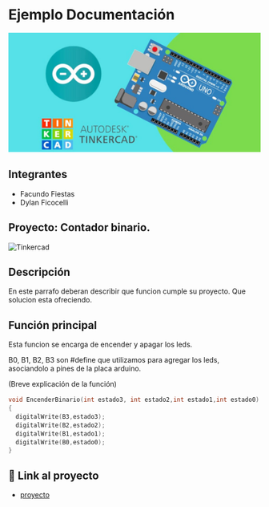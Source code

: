 # Ejemplo Documentación 
![Tinkercad](./img/ArduinoTinkercad.jpg)


## Integrantes 
- Facundo Fiestas
- Dylan Ficocelli 


## Proyecto: Contador binario.
![Tinkercad](./img/ContadorBinario.png)


## Descripción
En este parrafo deberan describir que funcion cumple su proyecto. Que solucion esta ofreciendo.

## Función principal
Esta funcion se encarga de encender y apagar los leds.

B0, B1, B2, B3 son #define que utilizamos para agregar los leds, asociandolo a pines de la placa arduino.

(Breve explicación de la función)

~~~ C (lenguaje en el que esta escrito)
void EncenderBinario(int estado3, int estado2,int estado1,int estado0)
{
  digitalWrite(B3,estado3);
  digitalWrite(B2,estado2);
  digitalWrite(B1,estado1);
  digitalWrite(B0,estado0);
}
~~~

## :robot: Link al proyecto
- [proyecto](https://www.tinkercad.com/things/0REFfgG2ElS-1er-parcial-domiciliario-parte-1/editel?sharecode=fL2W4WToWBjQc9V-5es2W3xl5AusKXuD0pabNZhHJkQ)
